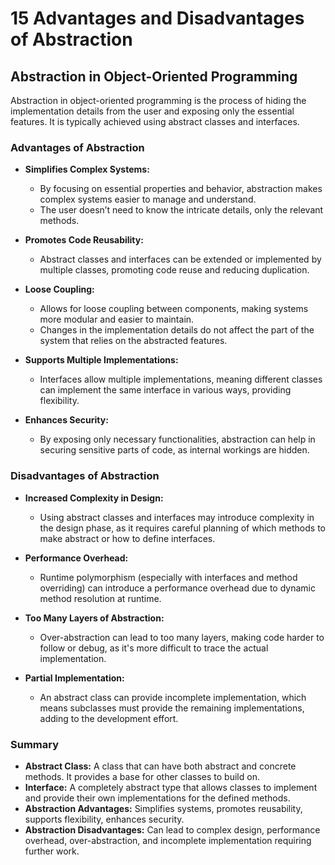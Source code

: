 # 15 Advantages and Disadvantages of Abstraction

## Abstraction in Object-Oriented Programming

Abstraction in object-oriented programming is the process of hiding the implementation details from the user and exposing only the essential features. It is typically achieved using abstract classes and interfaces.

### Advantages of Abstraction

- **Simplifies Complex Systems:**
  - By focusing on essential properties and behavior, abstraction makes complex systems easier to manage and understand.
  - The user doesn’t need to know the intricate details, only the relevant methods.

- **Promotes Code Reusability:**
  - Abstract classes and interfaces can be extended or implemented by multiple classes, promoting code reuse and reducing duplication.

- **Loose Coupling:**
  - Allows for loose coupling between components, making systems more modular and easier to maintain.
  - Changes in the implementation details do not affect the part of the system that relies on the abstracted features.

- **Supports Multiple Implementations:**
  - Interfaces allow multiple implementations, meaning different classes can implement the same interface in various ways, providing flexibility.

- **Enhances Security:**
  - By exposing only necessary functionalities, abstraction can help in securing sensitive parts of code, as internal workings are hidden.

### Disadvantages of Abstraction

- **Increased Complexity in Design:**
  - Using abstract classes and interfaces may introduce complexity in the design phase, as it requires careful planning of which methods to make abstract or how to define interfaces.

- **Performance Overhead:**
  - Runtime polymorphism (especially with interfaces and method overriding) can introduce a performance overhead due to dynamic method resolution at runtime.

- **Too Many Layers of Abstraction:**
  - Over-abstraction can lead to too many layers, making code harder to follow or debug, as it's more difficult to trace the actual implementation.

- **Partial Implementation:**
  - An abstract class can provide incomplete implementation, which means subclasses must provide the remaining implementations, adding to the development effort.

### Summary

- **Abstract Class:** A class that can have both abstract and concrete methods. It provides a base for other classes to build on.
- **Interface:** A completely abstract type that allows classes to implement and provide their own implementations for the defined methods.
- **Abstraction Advantages:** Simplifies systems, promotes reusability, supports flexibility, enhances security.
- **Abstraction Disadvantages:** Can lead to complex design, performance overhead, over-abstraction, and incomplete implementation requiring further work.

